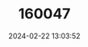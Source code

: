 ---
title: "160047"
category: "Dixeia leucophanes"
draft: false
date: 2024-02-22 13:03:52
languages:
  English: ["Spotless Ant-Heap White", "Spotless Black-Veined White", "Spotless Black-veined Small White"]
  Afrikaans: ["Vleklose-Swartaarwitjie"]
---